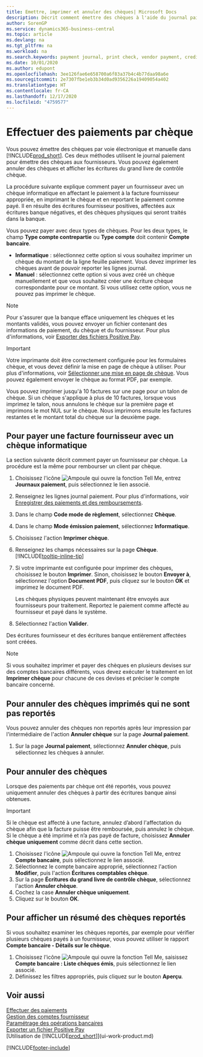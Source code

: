 ```yaml
---
title: Emettre, imprimer et annuler des chèques| Microsoft Docs
description: Décrit comment émettre des chèques à l'aide du journal paiement, imprimer des chèques, et annuler ou afficher les écritures du grand livre de contrôle chèque dans Business Central.
author: SorenGP
ms.service: dynamics365-business-central
ms.topic: article
ms.devlang: na
ms.tgt_pltfrm: na
ms.workload: na
ms.search.keywords: payment journal, print check, vendor payment, creditor, debt, balance due, AP
ms.date: 10/01/2020
ms.author: edupont
ms.openlocfilehash: 3ee126fae6e658700a6f83a37b4c4b77daa98a6e
ms.sourcegitcommit: 2e7307fbe1eb3b34d0ad9356226a19409054a402
ms.translationtype: HT
ms.contentlocale: fr-CA
ms.lasthandoff: 12/17/2020
ms.locfileid: "4759577"
---
```

# <a name="make-check-payments"></a>Effectuer des paiements par chèque

Vous pouvez émettre des chèques par voie électronique et manuelle dans [!INCLUDE[prod_short](includes/prod_short.md)]. Ces deux méthodes utilisent le journal paiement pour émettre des chèques aux fournisseurs. Vous pouvez également annuler des chèques et afficher les écritures du grand livre de contrôle chèque.

La procédure suivante explique comment payer un fournisseur avec un chèque informatique en affectant le paiement à la facture fournisseur appropriée, en imprimant le chèque et en reportant le paiement comme payé. Il en résulte des écritures fournisseur positives, affectées aux écritures banque négatives, et des chèques physiques qui seront traités dans la banque.

Vous pouvez payer avec deux types de chèques. Pour les deux types, le champ **Type compte contrepartie** ou **Type compte** doit contenir **Compte bancaire**.

- **Informatique** : sélectionnez cette option si vous souhaitez imprimer un chèque du montant de la ligne feuille paiement. Vous devez imprimer les chèques avant de pouvoir reporter les lignes journal.
- **Manuel** : sélectionnez cette option si vous avez créé un chèque manuellement et que vous souhaitez créer une écriture chèque correspondante pour ce montant. Si vous utilisez cette option, vous ne pouvez pas imprimer le chèque.

> [!NOTE]  
> Pour s'assurer que la banque efface uniquement les chèques et les montants validés, vous pouvez envoyer un fichier contenant des informations de paiement, du chèque et du fournisseur. Pour plus d'informations, voir [Exporter des fichiers Positive Pay](finance-how-positive-pay.md).

> [!IMPORTANT]
> Votre imprimante doit être correctement configurée pour les formulaires chèque, et vous devez définir la mise en page de chèque à utiliser. Pour plus d'informations, voir [Sélectionner une mise en page de chèque](finance-how-define-check-layouts.md). Vous pouvez également envoyer le chèque au format PDF, par exemple.  

Vous pouvez imprimer jusqu'à 10 factures sur une page pour un talon de chèque. Si un chèque s'applique à plus de 10 factures, lorsque vous imprimez le talon, nous annulons le chèque sur la première page et imprimons le mot NUL sur le chèque. Nous imprimons ensuite les factures restantes et le montant total du chèque sur la deuxième page.

## <a name="to-pay-a-vendor-invoice-with-a-computer-check"></a>Pour payer une facture fournisseur avec un chèque informatique
La section suivante décrit comment payer un fournisseur par chèque. La procédure est la même pour rembourser un client par chèque.

1. Choisissez l'icône ![Ampoule qui ouvre la fonction Tell Me](media/ui-search/search_small.png "Dites-moi ce que vous voulez faire"), entrez **Journaux paiement**, puis sélectionnez le lien associé.
2. Renseignez les lignes journal paiement. Pour plus d'informations, voir [Enregistrer des paiements et des remboursements](payables-how-post-payments-refunds.md).
3. Dans le champ **Code mode de règlement**, sélectionnez **Chèque**.
4. Dans le champ **Mode émission paiement**, sélectionnez **Informatique**.
5. Choisissez l'action **Imprimer chèque**.
6. Renseignez les champs nécessaires sur la page **Chèque**. [!INCLUDE[tooltip-inline-tip](includes/tooltip-inline-tip_md.md)]
7. Si votre imprimante est configurée pour imprimer des chèques, choisissez le bouton **Imprimer**. Sinon, choisissez le bouton **Envoyer à**, sélectionnez l'option **Document PDF**, puis cliquez sur le bouton **OK** et imprimez le document PDF.

    Les chèques physiques peuvent maintenant être envoyés aux fournisseurs pour traitement. Reportez le paiement comme affecté au fournisseur et payé dans le système.
8. Sélectionnez l'action **Valider**.

Des écritures fournisseur et des écritures banque entièrement affectées sont créées.

> [!NOTE]  
> Si vous souhaitez imprimer et payer des chèques en plusieurs devises sur des comptes bancaires différents, vous devez exécuter le traitement en lot **Imprimer chèque** pour chacune de ces devises et préciser le compte bancaire concerné.

## <a name="to-cancel-printed-checks-that-are-not-posted"></a>Pour annuler des chèques imprimés qui ne sont pas reportés
Vous pouvez annuler des chèques non reportés après leur impression par l'intermédiaire de l'action **Annuler chèque** sur la page **Journal paiement**.

1. Sur la page **Journal paiement**, sélectionnez **Annuler chèque**, puis sélectionnez les chèques à annuler.

## <a name="to-void-checks"></a>Pour annuler des chèques

Lorsque des paiements par chèque ont été reportés, vous pouvez uniquement annuler des chèques à partir des écritures banque ainsi obtenues.

> [!IMPORTANT]
> Si le chèque est affecté à une facture, annulez d’abord l'affectation du chèque afin que la facture puisse être remboursée, puis annulez le chèque. Si le chèque a été imprimé et n’a pas payé de facture, choisissez **Annuler chèque uniquement** comme décrit dans cette section.

1. Choisissez l'icône ![Ampoule qui ouvre la fonction Tell Me](media/ui-search/search_small.png "Dites-moi ce que vous voulez faire"), entrez **Compte bancaire**, puis sélectionnez le lien associé.
2. Sélectionnez le compte bancaire approprié, sélectionnez l'action **Modifier**, puis l'action **Écritures comptables chèque**.
3. Sur la page **Écritures du grand livre de contrôle chèque**, sélectionnez l'action **Annuler chèque**.
4. Cochez la case **Annuler chèque uniquement**.
5. Cliquez sur le bouton **OK**.

## <a name="to-view-a-summary-of-posted-checks"></a>Pour afficher un résumé des chèques reportés
Si vous souhaitez examiner les chèques reportés, par exemple pour vérifier plusieurs chèques payés à un fournisseur, vous pouvez utiliser le rapport **Compte bancaire - Détails sur le chèque**.
1. Choisissez l'icône ![Ampoule qui ouvre la fonction Tell Me](media/ui-search/search_small.png "Dites-moi ce que vous voulez faire"), saisissez **Compte bancaire : Liste chèques émis**, puis sélectionnez le lien associé.
2. Définissez les filtres appropriés, puis cliquez sur le bouton **Aperçu**.

## <a name="see-also"></a>Voir aussi
[Effectuer des paiements](payables-make-payments.md)  
[Gestion des comptes fournisseur](payables-manage-payables.md)  
[Paramétrage des opérations bancaires](bank-setup-banking.md)  
[Exporter un fichier Positive Pay](finance-how-positive-pay.md)  
[Utilisation de [!INCLUDE[prod_short](includes/prod_short.md)]](ui-work-product.md)  


[!INCLUDE[footer-include](includes/footer-banner.md)]